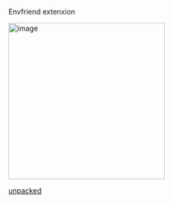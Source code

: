 Envfriend extenxion

<img width="309" alt="image" src="https://github.com/anatolipr/envfriendext/assets/29383028/fabc5c33-91ab-4c42-b3ac-033ec20cb528">


[unpacked](https://github.com/anatolipr/envfriendext/files/15043005/dist.zip)



